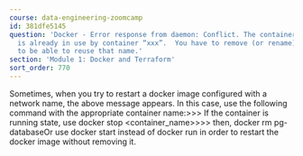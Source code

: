 ```yaml
---
course: data-engineering-zoomcamp
id: 381dfe5145
question: 'Docker - Error response from daemon: Conflict. The container name "pg-database"
  is already in use by container “xxx”.  You have to remove (or rename) that container
  to be able to reuse that name.'
section: 'Module 1: Docker and Terraform'
sort_order: 770
---
```


Sometimes, when you try to restart a docker image configured with a network name, the above message appears. In this case, use the following command with the appropriate container name:>>> If the container is running state, use docker stop <container_name>>>> then, docker rm pg-databaseOr use docker start instead of docker run in order to restart the docker image without removing it.

